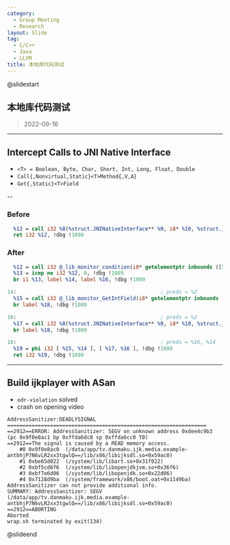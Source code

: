 ```yaml
---
category:
  - Group Meeting
  - Research
layout: Slide
tag:
  - C/C++
  - Java
  - LLVM
title: 本地库代码测试
---
```


@slidestart

## 本地库代码测试

> 2022-09-16

---

## Intercept Calls to JNI Native Interface

- `<T> = Boolean, Byte, Char, Short, Int, Long, Float, Double`
- `Call{,Nonvirtual,Static}<T>Method{,V,A}`
- `Get{,Static}<T>Field`

--

### Before

```llvm
  %12 = call i32 %8(%struct.JNINativeInterface** %9, i8* %10, %struct._jfieldID* %11), !dbg !1089
  ret i32 %12, !dbg !1090
```

### After

```llvm
  %12 = call i32 @_lib_monitor_condition(i8* getelementptr inbounds ([54 x i8], [54 x i8]* @0, i32 0, i32 0)), !dbg !1089
  %13 = icmp ne i32 %12, 0, !dbg !1089
  br i1 %13, label %14, label %16, !dbg !1089

14:                                               ; preds = %2
  %15 = call i32 @_lib_monitor_GetIntField(i8* getelementptr inbounds ([54 x i8], [54 x i8]* @0, i32 0, i32 0)), !dbg !1089
  br label %18, !dbg !1089

16:                                               ; preds = %2
  %17 = call i32 %8(%struct.JNINativeInterface** %9, i8* %10, %struct._jfieldID* %11), !dbg !1089
  br label %18, !dbg !1089

18:                                               ; preds = %16, %14
  %19 = phi i32 [ %15, %14 ], [ %17, %16 ], !dbg !1089
  ret i32 %19, !dbg !1090
```

---

## Build ijkplayer with ASan

- `odr-violation` solved
- crash on opening video

```log
AddressSanitizer:DEADLYSIGNAL
=================================================================
==2912==ERROR: AddressSanitizer: SEGV on unknown address 0xdee4c9b3 (pc 0x9f0e8ac1 bp 0xffda6dc8 sp 0xffda6cc0 T0)
==2912==The signal is caused by a READ memory access.
    #0 0x9f0e8ac0  (/data/app/tv.danmaku.ijk.media.example-antbhjP7N6vLR2xx3tgwlQ==/lib/x86/libijksdl.so+0x59ac0)
    #1 0xbe65d022  (/system/lib/libart.so+0x31f022)
    #2 0xbf5cd6f6  (/system/lib/libopenjdkjvm.so+0x36f6)
    #3 0xbf7e6d06  (/system/lib/libopenjdk.so+0x22d06)
    #4 0x7128d9ba  (/system/framework/x86/boot.oat+0x1149ba)
AddressSanitizer can not provide additional info.
SUMMARY: AddressSanitizer: SEGV (/data/app/tv.danmaku.ijk.media.example-antbhjP7N6vLR2xx3tgwlQ==/lib/x86/libijksdl.so+0x59ac0)
==2912==ABORTING
Aborted
wrap.sh terminated by exit(134)
```

@slideend
